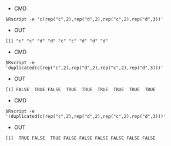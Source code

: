- CMD


```
$Rscript -e 'c(rep("c",2),rep("d",2),rep("c",2),rep("d",3))'
```

- OUT

```
[1] "c" "c" "d" "d" "c" "c" "d" "d" "d"
```

- CMD

```
$Rscript -e 'duplicated(c(rep("c",2),rep("d",2),rep("c",2),rep("d",3)))'
```

- OUT

```
[1] FALSE  TRUE FALSE  TRUE  TRUE  TRUE  TRUE  TRUE  TRUE
```

- CMD

```
$Rscript -e '!duplicated(c(rep("c",2),rep("d",2),rep("c",2),rep("d",3)))'
```

- OUT
```
[1]  TRUE FALSE  TRUE FALSE FALSE FALSE FALSE FALSE FALSE
```
